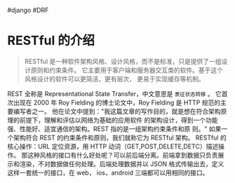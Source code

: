 #django #DRF

# RESTful 的介绍

> RESTful 是一种软件架构风格、设计风格，而不是标准，只是提供了一组设计原则和约束条件。 它主要用于客户端和服务器交互类的软件。基于这个风格设计的软件可以更简洁，更有层次， 更易于实现缓存等机制。

REST 全称是 Representational State Transfer，中文意思是 `表征状态转移` 。
它首次出现在 2000 年 Roy Fielding 的博士论文中，Roy Fielding 是 HTTP 规范的主要编写者之一。 他在论文中提到："我这篇文章的写作目的，就是想在符合架构原理的前提下，理解和评估以网络为基础的应用软件 的架构设计，得到一个功能强、性能好、适宜通信的架构。REST 指的是一组架构约束条件和原 则。" 如果一个架构符合 REST 的约束条件和原则，我们就称它为 RESTful 架构。
RESTful 的核心操作：URL 定位资源，用 HTTP 动词（GET,POST,DELETE,DETC）描述操作。
那这种风格的接口有什么好处呢？可以前后端分离。前端拿到数据只负责展示和渲染，不对数据做任何处理。后端处理数据并以 JSON 格式传输出去，定义这样一套统一的接口，在 web， ios，android 三端都可以用相同的接口。
